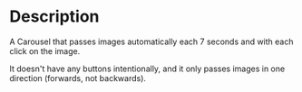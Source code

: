 # Description

A Carousel that passes images automatically each 7 seconds and with each click on the image. 

It doesn't have any buttons intentionally, and it only passes images in one direction (forwards, not backwards).
